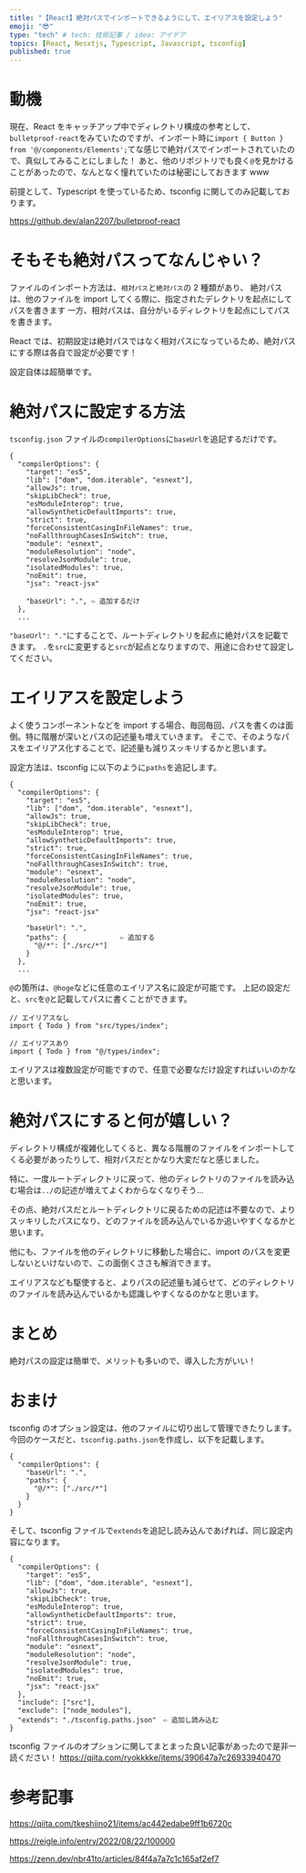 ```yaml
---
title: "【React】絶対パスでインポートできるようにして、エイリアスを設定しよう"
emoji: "😎"
type: "tech" # tech: 技術記事 / idea: アイデア
topics: [React, Nesxtjs, Typescript, Javascript, tsconfig]
published: true
---
```


# 動機

現在、React をキャッチアップ中でディレクトリ構成の参考として、`bulletproof-react`をみていたのですが、インポート時に`import { Button } from '@/components/Elements';`てな感じで絶対パスでインポートされていたので、真似してみることにしました！
あと、他のリポジトリでも良く`@`を見かけることがあったので、なんとなく憧れていたのは秘密にしておきます www

前提として、Typescript を使っているため、tsconfig に関してのみ記載しております。

https://github.dev/alan2207/bulletproof-react

# そもそも絶対パスってなんじゃい？

ファイルのインポート方法は、`相対パス`と`絶対パス`の 2 種類があり、
絶対パスは、他のファイルを import してくる際に、指定されたデレクトリを起点にしてパスを書きます
一方、相対パスは、自分がいるディレクトリを起点にしてパスを書きます。

React では、初期設定は絶対パスではなく相対パスになっているため、絶対パスにする際は各自で設定が必要です！

設定自体は超簡単です。

# 絶対パスに設定する方法

`tsconfig.json` ファイルの`compilerOptions`に`baseUrl`を追記するだけです。

```
{
  "compilerOptions": {
    "target": "es5",
    "lib": ["dom", "dom.iterable", "esnext"],
    "allowJs": true,
    "skipLibCheck": true,
    "esModuleInterop": true,
    "allowSyntheticDefaultImports": true,
    "strict": true,
    "forceConsistentCasingInFileNames": true,
    "noFallthroughCasesInSwitch": true,
    "module": "esnext",
    "moduleResolution": "node",
    "resolveJsonModule": true,
    "isolatedModules": true,
    "noEmit": true,
    "jsx": "react-jsx"

    "baseUrl": ".", ⇦ 追加するだけ
  },
  ...

```

`"baseUrl": "."`にすることで、ルートディレクトリを起点に絶対パスを記載できます。
`.`を`src`に変更すると`src`が起点となりますので、用途に合わせて設定してください。

# エイリアスを設定しよう

よく使うコンポーネントなどを import する場合、毎回毎回、パスを書くのは面倒。特に階層が深いとパスの記述量も増えていきます。
そこで、そのようなパスをエイリアス化することで、記述量も減りスッキリするかと思います。

設定方法は、tsconfig に以下のように`paths`を追記します。

```
{
  "compilerOptions": {
    "target": "es5",
    "lib": ["dom", "dom.iterable", "esnext"],
    "allowJs": true,
    "skipLibCheck": true,
    "esModuleInterop": true,
    "allowSyntheticDefaultImports": true,
    "strict": true,
    "forceConsistentCasingInFileNames": true,
    "noFallthroughCasesInSwitch": true,
    "module": "esnext",
    "moduleResolution": "node",
    "resolveJsonModule": true,
    "isolatedModules": true,
    "noEmit": true,
    "jsx": "react-jsx"

    "baseUrl": ".",
    "paths": {             ⇦ 追加する
      "@/*": ["./src/*"]
    }
  },
  ...

```

`@`の箇所は、`@hoge`などに任意のエイリアス名に設定が可能です。
上記の設定だと、`src`を`@`と記載してパスに書くことができます。

```
// エイリアスなし
import { Todo } from "src/types/index";

// エイリアスあり
import { Todo } from "@/types/index";
```

エイリアスは複数設定が可能ですので、任意で必要なだけ設定すればいいのかなと思います。

# 絶対パスにすると何が嬉しい？

ディレクトリ構成が複雑化してくると、異なる階層のファイルをインポートしてくる必要があったりして、相対パスだとかなり大変だなと感じました。

特に、一度ルートディレクトリに戻って、他のディレクトリのファイルを読み込む場合は`../`の記述が増えてよくわからなくなりそう...

その点、絶対パスだとルートディレクトリに戻るための記述は不要なので、よりスッキリしたパスになり、どのファイルを読み込んでいるか追いやすくなるかと思います。

他にも、ファイルを他のディレクトリに移動した場合に、import のパスを変更しないといけないので、この面倒くささも解消できます。

エイリアスなども駆使すると、よりパスの記述量も減らせて、どのディレクトリのファイルを読み込んでいるかも認識しやすくなるのかなと思います。

# まとめ

絶対パスの設定は簡単で、メリットも多いので、導入した方がいい！

# おまけ

tsconfig のオプション設定は、他のファイルに切り出して管理できたりします。
今回のケースだと、`tsconfig.paths.json`を作成し、以下を記載します。

```
{
  "compilerOptions": {
    "baseUrl": ".",
    "paths": {
      "@/*": ["./src/*"]
    }
  }
}
```

そして、tsconfig ファイルで`extends`を追記し読み込んであげれば、同じ設定内容になります。

```
{
  "compilerOptions": {
    "target": "es5",
    "lib": ["dom", "dom.iterable", "esnext"],
    "allowJs": true,
    "skipLibCheck": true,
    "esModuleInterop": true,
    "allowSyntheticDefaultImports": true,
    "strict": true,
    "forceConsistentCasingInFileNames": true,
    "noFallthroughCasesInSwitch": true,
    "module": "esnext",
    "moduleResolution": "node",
    "resolveJsonModule": true,
    "isolatedModules": true,
    "noEmit": true,
    "jsx": "react-jsx"
  },
  "include": ["src"],
  "exclude": ["node_modules"],
  "extends": "./tsconfig.paths.json"　⇦ 追加し読み込む
}
```

tsconfig ファイルのオプションに関してまとまった良い記事があったので是非一読ください！
https://qiita.com/ryokkkke/items/390647a7c26933940470

# 参考記事

https://qiita.com/tkeshiino21/items/ac442edabe9ff1b6720c

https://reigle.info/entry/2022/08/22/100000

https://zenn.dev/nbr41to/articles/84f4a7a7c1c165af2ef7
